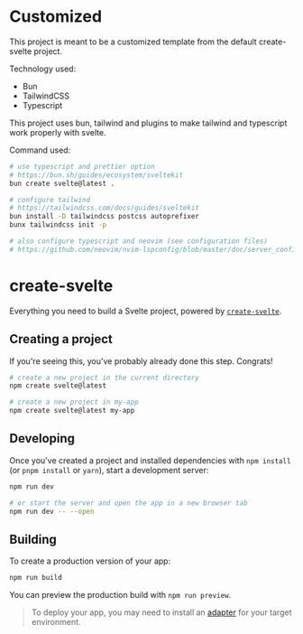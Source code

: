 # Customized

This project is meant to be a customized template from the default create-svelte project.

Technology used:
- Bun
- TailwindCSS
- Typescript

This project uses bun, tailwind and plugins to make tailwind and typescript work properly with svelte.

Command used:
```bash
# use typescript and prettier option
# https://bun.sh/guides/ecosystem/sveltekit
bun create svelte@latest .

# configure tailwind
# https://tailwindcss.com/docs/guides/sveltekit
bun install -D tailwindcss postcss autoprefixer
bunx tailwindcss init -p

# also configure typescript and neovim (see configuration files)
# https://github.com/neovim/nvim-lspconfig/blob/master/doc/server_configurations.md#svelte
```


# create-svelte

Everything you need to build a Svelte project, powered by [`create-svelte`](https://github.com/sveltejs/kit/tree/main/packages/create-svelte).

## Creating a project

If you're seeing this, you've probably already done this step. Congrats!

```bash
# create a new project in the current directory
npm create svelte@latest

# create a new project in my-app
npm create svelte@latest my-app
```

## Developing

Once you've created a project and installed dependencies with `npm install` (or `pnpm install` or `yarn`), start a development server:

```bash
npm run dev

# or start the server and open the app in a new browser tab
npm run dev -- --open
```

## Building

To create a production version of your app:

```bash
npm run build
```

You can preview the production build with `npm run preview`.

> To deploy your app, you may need to install an [adapter](https://kit.svelte.dev/docs/adapters) for your target environment.
